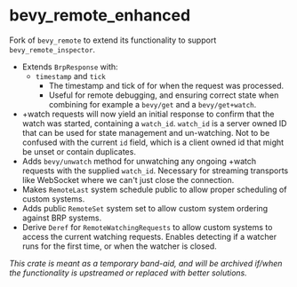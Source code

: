 # bevy_remote_enhanced

Fork of `bevy_remote` to extend its functionality to support `bevy_remote_inspector`.

- Extends `BrpResponse` with:
  - `timestamp` and `tick`
    - The timestamp and tick of for when the request was processed.
    - Useful for remote debugging, and ensuring correct state when combining for example a `bevy/get` and a `bevy/get+watch`.
- +watch requests will now yield an initial response to confirm that the watch was started, containing a `watch_id`. `watch_id` is a server owned ID that can be used for state management and un-watching. Not to be confused with the current `id` field, which is a client owned id that might be unset or contain duplicates.
- Adds `bevy/unwatch` method for unwatching any ongoing +watch requests with the supplied `watch_id`. Necessary for streaming transports like WebSocket where we can't just close the connection.
- Makes `RemoteLast` system schedule public to allow proper scheduling of custom systems.
- Adds public `RemoteSet` system set to allow custom system ordering against BRP systems.
- Derive `Deref` for `RemoteWatchingRequests` to allow custom systems to access the current watching requests. Enables detecting if a watcher runs for the first time, or when the watcher is closed.

_This crate is meant as a temporary band-aid, and will be archived if/when the functionality is upstreamed or replaced with better solutions._